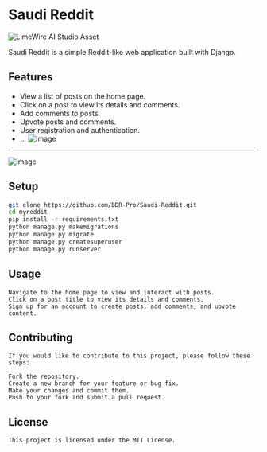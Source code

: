 # Saudi Reddit

![LimeWire AI Studio Asset](https://github.com/BDR-Pro/Saudi-reddit/assets/91114465/62bebe35-b98d-4363-9a95-5be323188243)


Saudi Reddit is a simple Reddit-like web application built with Django.

## Features

- View a list of posts on the home page.
- Click on a post to view its details and comments.
- Add comments to posts.
- Upvote posts and comments.
- User registration and authentication.
- ...
![image](https://github.com/BDR-Pro/Saudi-reddit/assets/91114465/ed51ed6f-48fa-485c-bafb-bde83efa231d)
------------------------------------------------------------------------------
![image](https://github.com/BDR-Pro/Saudi-reddit/assets/91114465/684003a5-24a7-41df-87c2-c6182fcf7bfc)


## Setup

   ```bash
   git clone https://github.com/BDR-Pro/Saudi-Reddit.git
   cd myreddit
   pip install -r requirements.txt
   python manage.py makemigrations
   python manage.py migrate
   python manage.py createsuperuser
   python manage.py runserver
   ```


## Usage
    Navigate to the home page to view and interact with posts.
    Click on a post title to view its details and comments.
    Sign up for an account to create posts, add comments, and upvote content.
## Contributing
    If you would like to contribute to this project, please follow these steps:
    
    Fork the repository.
    Create a new branch for your feature or bug fix.
    Make your changes and commit them.
    Push to your fork and submit a pull request.
## License
    This project is licensed under the MIT License.
